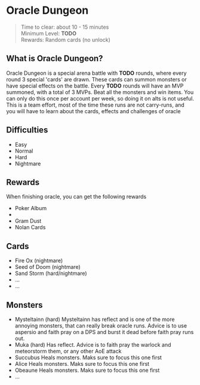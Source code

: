 # Oracle Dungeon

> Time to clear: about 10 - 15 minutes  
> Minimum Level: **TODO**  
> Rewards: Random cards (no unlock)

## What is Oracle Dungeon?

Oracle Dungeon is a special arena battle with **TODO** rounds, where every round 3 special 'cards' are drawn. These cards can summon monsters or have special effects on the battle. Every **TODO** rounds will have an MVP summoned, with a total of 3 MVPs. Beat all the monsters and win items. You can only do this once per account per week, so doing it on alts is not useful. This is a team effort, most of the time these runs are not carry-runs, and you will have to learn about the cards, effects and challenges of oracle

## Difficulties

- Easy
- Normal
- Hard
- Nightmare

## Rewards

When finishing oracle, you can get the following rewards

- Poker Album
- 
- Gram Dust
- Nolan Cards

## Cards

- Fire Ox (nightmare)
- Seed of Doom (nightmare)
- Sand Storm (hard/nightmare)
- ...
- ...

## Monsters

- Mysteltainn (hard)
  Mysteltainn has reflect and is one of the more annoying monsters, that can really break oracle runs. Advice is to use aspersio and faith pray on a DPS and burst it dead before faith pray runs out.
- Muka (hard)
  Has reflect. Advice is to faith pray the warlock and meteorstorm them, or any other AoE attack
- Succubus
  Heals monsters. Maks sure to focus this one first
- Alice
  Heals monsters. Maks sure to focus this one first
- Obeaune
  Heals monsters. Maks sure to focus this one first
- ...